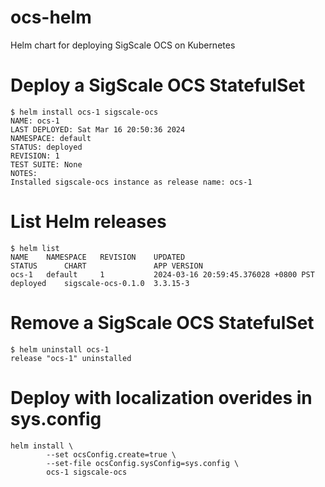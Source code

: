 # ocs-helm
Helm chart for deploying SigScale OCS on Kubernetes

# Deploy a SigScale OCS StatefulSet
	$ helm install ocs-1 sigscale-ocs
	NAME: ocs-1
	LAST DEPLOYED: Sat Mar 16 20:50:36 2024
	NAMESPACE: default
	STATUS: deployed
	REVISION: 1
	TEST SUITE: None
	NOTES:
	Installed sigscale-ocs instance as release name: ocs-1

# List Helm releases
	$ helm list
	NAME 	NAMESPACE	REVISION	UPDATED                             	STATUS  	CHART             	APP VERSION
	ocs-1	default  	1       	2024-03-16 20:59:45.376028 +0800 PST	deployed	sigscale-ocs-0.1.0	3.3.15-3

# Remove a SigScale OCS StatefulSet
	$ helm uninstall ocs-1
	release "ocs-1" uninstalled

# Deploy with localization overides in sys.config
	helm install \
			--set ocsConfig.create=true \
			--set-file ocsConfig.sysConfig=sys.config \
			ocs-1 sigscale-ocs

